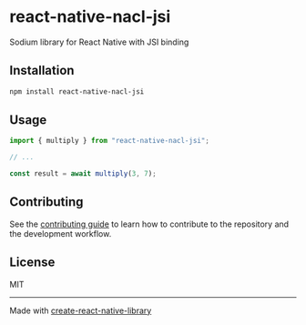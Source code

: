 # react-native-nacl-jsi
Sodium library for React Native with JSI binding
## Installation

```sh
npm install react-native-nacl-jsi
```

## Usage

```js
import { multiply } from "react-native-nacl-jsi";

// ...

const result = await multiply(3, 7);
```

## Contributing

See the [contributing guide](CONTRIBUTING.md) to learn how to contribute to the repository and the development workflow.

## License

MIT

---

Made with [create-react-native-library](https://github.com/callstack/react-native-builder-bob)

